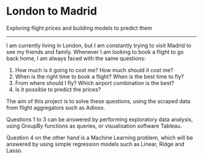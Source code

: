 
<img src="https://image.freepik.com/free-icon/airplane-shape_318-75671.jpg" style="float: left; margin: 10px; height: 10px; width: 10px">

# London to Madrid
Exploring flight prices and building models to predict them

---

I am currently living in London, but I am constantly trying to visit Madrid to see my friends and family. Whenever I am looking to book a flight to go back home, I am always faced with the same questions:
1. How much is it going to cost me? How much should it cost me?
2. When is the right time to book a flight? When is the best time to fly?
3. From where should I fly? Which airport combination is the best?
4. Is it possible to predict the prices?

The aim of this project is to solve these questions, using the scraped data from flight aggregators such as Adioso.

Questions 1 to 3 can be answered by performing exploratory data analysis, using GroupBy functions as queries, or visualisation software Tableau.

Question 4 on the other hand is a Machine Learning problem, which will be answered by using simple regression models such as Linear, Ridge and Lasso.
